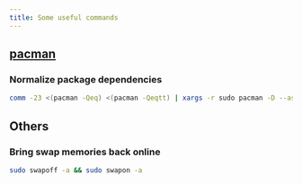 ```yaml
---
title: Some useful commands
---
```


## [pacman](https://www.archlinux.org/pacman/)

### Normalize package dependencies

```bash
comm -23 <(pacman -Qeq) <(pacman -Qeqtt) | xargs -r sudo pacman -D --asdeps
```

## Others

### Bring swap memories back online

```sh
sudo swapoff -a && sudo swapon -a
```
